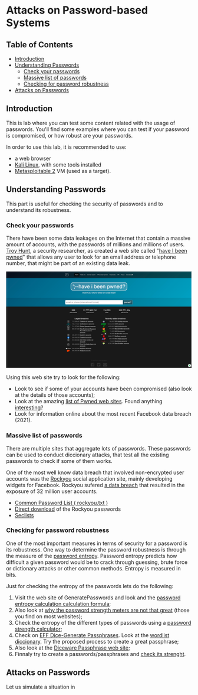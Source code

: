 # Attacks on Password-based Systems  <!-- omit in toc -->

## Table of Contents  <!-- omit in toc -->

- [Introduction](#introduction)
- [Understanding Passwords](#understanding-passwords)
  - [Check your passwords](#check-your-passwords)
  - [Massive list of passwords](#massive-list-of-passwords)
  - [Checking for password robustness](#checking-for-password-robustness)
- [Attacks on Passwords](#attacks-on-passwords)

## Introduction

This is lab where you can test some content related with the usage of passwords. You'll find some examples where you can test if your password is compromised, or how robust are your passwords.

In order to use this lab, it is recommended to use:

- a web browser
- [Kali Linux](https://www.kali.org/), with some tools installed
- [Metasploitable 2](https://sourceforge.net/projects/metasploitable/) VM (used as a target).

## Understanding Passwords

This part is useful for checking the security of passwords and to understand its robustness.

### Check your passwords

There have been some data leakages on the Internet that contain a massive amount of accounts, with the passwords of millions and millions of users. [Troy Hunt](https://www.troyhunt.com/), a security researcher, as created a web site called "[have I been pwned](https://haveibeenpwned.com/)" that allows any user to look for an email address or telephone number, that might be part of an existing data leak.

![haveibeenpwned](assets/picture01.png)

Using this web site try to look for the following:

- Look to see if some of your accounts have been compromised (also look at the details of those accounts);
- Look at the amazing [list of Pwned web sites](https://haveibeenpwned.com/PwnedWebsites). Found anything [interesting](https://haveibeenpwned.com/PwnedWebsites#TAPAirPortugal)?
- Look for information online about the most recent Facebook data breach (2021).

### Massive list of passwords

There are multiple sites that aggregate lots of passwords. These passwords can be used to conduct diccionary attacks, that test all the existing passwords to check if some of them works.

One of the most well know data breach that involved non-encrypted user accounts was the [Rockyou](https://techcrunch.com/2009/12/14/rockyou-hack-security-myspace-facebook-passwords/?guccounter=1) social application site, mainly developing widgets for Facebook. Rockyou sufered [a data breach](https://en.wikipedia.org/wiki/RockYou) that resulted in the exposure of 32 million user accounts.

- [Common Password List ( rockyou.txt )](https://www.kaggle.com/datasets/wjburns/common-password-list-rockyoutxt)
- [Direct download](https://github.com/brannondorsey/naive-hashcat/releases/download/data/rockyou.txt 
) of the Rockyou passwords
- [Seclists](https://github.com/danielmiessler/SecLists)

### Checking for password robustness

One of the most important measures in terms of security for a password is its robustness. One way to determine the password robustness is through the measure of the [password entropy](https://www.okta.com/identity-101/password-entropy/). Password entropy predicts how difficult a given password would be to crack through guessing, brute force or dictionary attacks or other common methods. Entropy is measured in bits.

Just for checking the entropy of the passwords lets do the following:

1. Visit the web site of GeneratePasswords and look and the [password entropy calculation calculation formula](https://generatepasswords.org/how-to-calculate-entropy/);
2. Also look at [why the password strength meters are not that great](https://generatepasswords.org/why-password-strength-meters-are-not-so-great-after-all/) (those you find on most websites);
3. Check the entropy of the different types of passwords using a [password strength calculator](http://www.bee-man.us/computer/password_strength.html);
4. Check on [EFF Dice-Generate Passphrases](https://www.eff.org/dice). Look at the [wordlist diccionary](https://www.eff.org/files/2016/07/18/eff_large_wordlist.txt). Try the proposed process to create a great passphrase;
5. Also look at the [Diceware Passphrase web site](https://theworld.com/~reinhold/diceware.html);
6. Finnaly try to create a passwords/passphrases and [check its strenght](https://bitwarden.com/password-strength/).

## Attacks on Passwords

Let us simulate a situation in 
